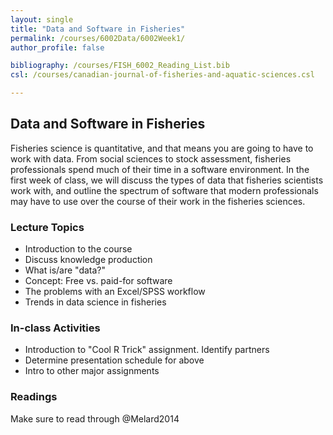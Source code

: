 ```yaml
---
layout: single
title: "Data and Software in Fisheries"
permalink: /courses/6002Data/6002Week1/
author_profile: false

bibliography: /courses/FISH_6002_Reading_List.bib
csl: /courses/canadian-journal-of-fisheries-and-aquatic-sciences.csl

---
```




## Data and Software in Fisheries 
Fisheries science is quantitative, and that means you are going to have to work with data. From social sciences to stock assessment, fisheries professionals spend much of their time in a software environment. In the first week of class, we will discuss the types of data that fisheries scientists work with, and outline the spectrum of software that modern professionals may have to use over the course of their work in the fisheries sciences. 

### Lecture Topics
* Introduction to the course
* Discuss knowledge production
* What is/are "data?"
* Concept: Free vs. paid-for software
* The problems with an Excel/SPSS workflow
* Trends in data science in fisheries

### In-class Activities
* Introduction to "Cool R Trick" assignment. Identify partners
* Determine presentation schedule for above
* Intro to other major assignments

### Readings

Make sure to read through @Melard2014

